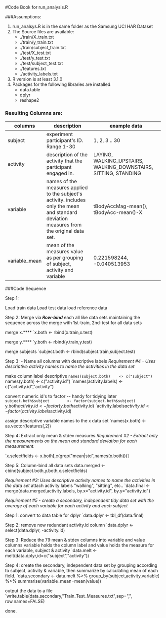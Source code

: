 #Code Book for run\_analysis.R

###Assumptions:
1. run\_analsys.R is in the same folder as the Samsung UCI HAR Dataset
2. The Source files are available:
    * ./train/X_train.txt
    * ./train/y_train.txt
    * ./train/subject_train.txt
    * ./test/X_test.txt
    * ./test/y_test.txt
    * ./test/subject_test.txt
    * ./features.txt
    * ./activity_labels.txt
3. R version is at least 3.1.0
4. Packages for the following libraries are installed:
    * data.table
    * dplyr
    * reshape2

### Resulting Columns are:
| columns | description | example data |
| --------|-------------|--------------|
| subject | experiment participant's ID. Range 1-30 | 1, 2, 3 .. 30|
| activity | description of the activity that the participant engaged in.| LAYING, WALKING\_UPSTAIRS, WALKING\_DOWNSTAIRS, SITTING, STANDING |
| variable | names of the measures applied to the subject's activity. includes only the mean and standard deviation measures from the original data set. | tBodyAccMag-mean(), tBodyAcc-mean()-X|
| variable_mean | mean of the measures value as per grouping of subject, activity and variable |  0.221598244, -0.040513953 |

  
###Code Sequence

Step 1:

Load train data 
Load test data
load reference data

Step 2: Merge via ***Row-bind*** each all like data sets
    maintaining the sequence 
    across the merge  with 1st-train, 2nd-test
    for all data sets

merge x.****
`x.both <- rbind(x.train,x.test)

merge y.****
`y.both <- rbind(y.train,y.test)

merge subjects
`subject.both <- rbind(subject.train,subject.test)

Step 3: - Name all columns with descriptive labels
_*Requirement #4 - Uses descriptive activity names to name the activities in the data set*_

make column label descriptive
`names(subject.both)    <- c("subject")
`names(y.both)          <- c("activity.id")
`names(activity.labels) <- c("activity.id","activity")

convert numeric id's to factor -- handy for tidying later
`subject.both$subject        <- factor(subject.both$subject)
`y.both$activity.id          <- factor(y.both$activity.id)
`activity.labels$activity.id <- factor(activity.labels$activity.id)

assign descriptive variable names to the x data set
`names(x.both) <- as.vector(features[,2])

Step 4: Extract only mean & stdev measures
_*Requirement #2 - Extract only the measurements on the mean and standard deviation for each measurement.*_

`x.selectfields <- x.both[,c(grep("mean|std",names(x.both)))]

Step 5: Column-bind all data sets
data.merged <- cbind(subject.both,y.both,x.selectfields)

_*Requirement #3: Uses descriptive activity names to name the activities in the data set*_
attach activity labels "walking", "sitting", etc..
`data.final <- merge(data.merged,activity.labels, by.x="activity.id", by.y="activity.id")


_*Requirement #5 - create a secondary, independent tidy data set with the average of each variable for each activity and each subject*_

Step 1: convert to data table for dplyr
`data.dplyr <- tbl_df(data.final)

Step 2: remove now redundant activity.id column
`data.dplyr <- select(data.dplyr, -activity.id)

Step 3: Reduce the 79 mean & stdev columns into variable and value columns 
variable holds the column label 
and value holds the measure for each variable, subject & activity
`data.melt <- melt(data.dplyr,id=c("subject","activity"))

Step 4: create the secondary, independent data set by grouping according to subject, activity & variable, then summarize by calculating mean of each field.
`data.secondary <- data.melt %>% 
                  group_by(subject,activity,variable) %>% 
                  summarise(variable_mean=mean(value))

output the data to a file
`write.table(data.secondary,"Train_Test_Measures.txt",sep=",", row.names=FALSE)

done.